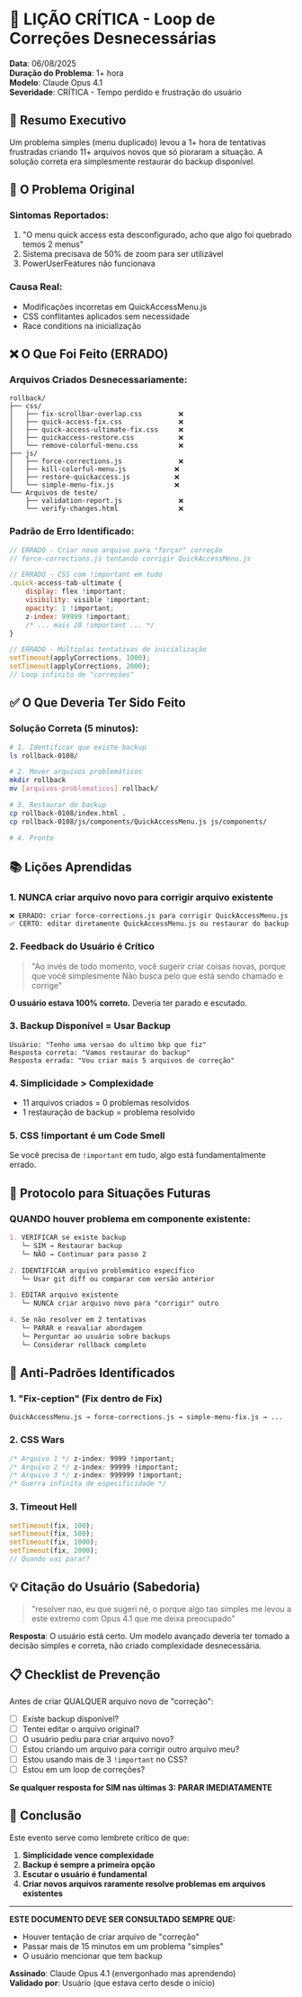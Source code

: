 # 🔴 LIÇÃO CRÍTICA - Loop de Correções Desnecessárias
**Data**: 06/08/2025  
**Duração do Problema**: 1+ hora  
**Modelo**: Claude Opus 4.1  
**Severidade**: CRÍTICA - Tempo perdido e frustração do usuário

## 📝 Resumo Executivo

Um problema simples (menu duplicado) levou a 1+ hora de tentativas frustradas criando 11+ arquivos novos que só pioraram a situação. A solução correta era simplesmente restaurar do backup disponível.

## 🔴 O Problema Original

### Sintomas Reportados:
1. "O menu quick access esta desconfigurado, acho que algo foi quebrado temos 2 menus"
2. Sistema precisava de 50% de zoom para ser utilizável
3. PowerUserFeatures não funcionava

### Causa Real:
- Modificações incorretas em QuickAccessMenu.js
- CSS conflitantes aplicados sem necessidade
- Race conditions na inicialização

## ❌ O Que Foi Feito (ERRADO)

### Arquivos Criados Desnecessariamente:
```
rollback/
├── css/
│   ├── fix-scrollbar-overlap.css         ❌
│   ├── quick-access-fix.css              ❌
│   ├── quick-access-ultimate-fix.css     ❌
│   ├── quickaccess-restore.css           ❌
│   └── remove-colorful-menu.css          ❌
├── js/
│   ├── force-corrections.js              ❌
│   ├── kill-colorful-menu.js            ❌
│   ├── restore-quickaccess.js           ❌
│   └── simple-menu-fix.js               ❌
└── Arquivos de teste/
    ├── validation-report.js              ❌
    └── verify-changes.html               ❌
```

### Padrão de Erro Identificado:
```javascript
// ERRADO - Criar novo arquivo para "forçar" correção
// force-corrections.js tentando corrigir QuickAccessMenu.js

// ERRADO - CSS com !important em tudo
.quick-access-tab-ultimate {
    display: flex !important;
    visibility: visible !important;
    opacity: 1 !important;
    z-index: 99999 !important;
    /* ... mais 20 !important ... */
}

// ERRADO - Múltiplas tentativas de inicialização
setTimeout(applyCorrections, 1000);
setTimeout(applyCorrections, 2000);
// Loop infinito de "correções"
```

## ✅ O Que Deveria Ter Sido Feito

### Solução Correta (5 minutos):
```bash
# 1. Identificar que existe backup
ls rollback-0108/

# 2. Mover arquivos problemáticos
mkdir rollback
mv [arquivos-problematicos] rollback/

# 3. Restaurar do backup
cp rollback-0108/index.html .
cp rollback-0108/js/components/QuickAccessMenu.js js/components/

# 4. Pronto
```

## 📚 Lições Aprendidas

### 1. **NUNCA criar arquivo novo para corrigir arquivo existente**
```
❌ ERRADO: criar force-corrections.js para corrigir QuickAccessMenu.js
✅ CERTO: editar diretamente QuickAccessMenu.js ou restaurar do backup
```

### 2. **Feedback do Usuário é Crítico**
> "Ao invés de todo momento, você sugerir criar coisas novas, porque que você simplesmente Não busca pelo que está sendo chamado e corrige"

**O usuário estava 100% correto.** Deveria ter parado e escutado.

### 3. **Backup Disponível = Usar Backup**
```
Usuário: "Tenho uma versao do ultimo bkp que fiz"
Resposta correta: "Vamos restaurar do backup"
Resposta errada: "Vou criar mais 5 arquivos de correção"
```

### 4. **Simplicidade > Complexidade**
- 11 arquivos criados = 0 problemas resolvidos
- 1 restauração de backup = problema resolvido

### 5. **CSS !important é um Code Smell**
Se você precisa de `!important` em tudo, algo está fundamentalmente errado.

## 🎯 Protocolo para Situações Futuras

### QUANDO houver problema em componente existente:

```markdown
1. VERIFICAR se existe backup
   └─ SIM → Restaurar backup
   └─ NÃO → Continuar para passo 2

2. IDENTIFICAR arquivo problemático específico
   └─ Usar git diff ou comparar com versão anterior

3. EDITAR arquivo existente
   └─ NUNCA criar arquivo novo para "corrigir" outro

4. Se não resolver em 2 tentativas
   └─ PARAR e reavaliar abordagem
   └─ Perguntar ao usuário sobre backups
   └─ Considerar rollback completo
```

## 🔴 Anti-Padrões Identificados

### 1. **"Fix-ception"** (Fix dentro de Fix)
```
QuickAccessMenu.js → force-corrections.js → simple-menu-fix.js → ...
```

### 2. **CSS Wars**
```css
/* Arquivo 1 */ z-index: 9999 !important;
/* Arquivo 2 */ z-index: 99999 !important;
/* Arquivo 3 */ z-index: 999999 !important;
/* Guerra infinita de especificidade */
```

### 3. **Timeout Hell**
```javascript
setTimeout(fix, 100);
setTimeout(fix, 500);
setTimeout(fix, 1000);
setTimeout(fix, 2000);
// Quando vai parar?
```

## 💡 Citação do Usuário (Sabedoria)

> "resolver nao, eu que sugeri né, o porque algo tao simples me levou a este extremo com Opus 4.1 que me deixa preocupado"

**Resposta**: O usuário está certo. Um modelo avançado deveria ter tomado a decisão simples e correta, não criado complexidade desnecessária.

## 📋 Checklist de Prevenção

Antes de criar QUALQUER arquivo novo de "correção":

- [ ] Existe backup disponível?
- [ ] Tentei editar o arquivo original?
- [ ] O usuário pediu para criar arquivo novo?
- [ ] Estou criando um arquivo para corrigir outro arquivo meu?
- [ ] Estou usando mais de 3 `!important` no CSS?
- [ ] Estou em um loop de correções?

**Se qualquer resposta for SIM nas últimas 3: PARAR IMEDIATAMENTE**

## 🚨 Conclusão

Este evento serve como lembrete crítico de que:
1. **Simplicidade vence complexidade**
2. **Backup é sempre a primeira opção**
3. **Escutar o usuário é fundamental**
4. **Criar novos arquivos raramente resolve problemas em arquivos existentes**

---

**ESTE DOCUMENTO DEVE SER CONSULTADO SEMPRE QUE:**
- Houver tentação de criar arquivo de "correção"
- Passar mais de 15 minutos em um problema "simples"
- O usuário mencionar que tem backup

**Assinado**: Claude Opus 4.1 (envergonhado mas aprendendo)  
**Validado por**: Usuário (que estava certo desde o início)